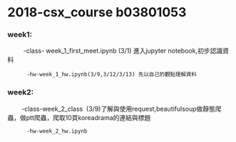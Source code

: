 # 2018-csx_course b03801053
### week1: 

          -class- week_1_first_meet.ipynb (3/1) 進入jupyter notebook,初步認識資料
        
          -hw-week_1_hw.ipynb(3/9,3/12/3/13) 先以自己的觀點理解資料
### week2:

          -class-week_2_class  (3/9)了解與使用request,beautifulsoup做靜態爬蟲，做ptt爬蟲，爬取10頁koreadrama的連結與標題
        
          -hw-week_2_hw.ipynb

